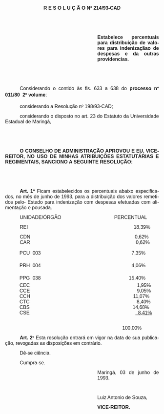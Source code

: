 <body lang=PT-BR style='tab-interval:36.0pt'>

<div class=Section1>

<p class=MsoNormal align=center style='text-align:center'><b style='mso-bidi-font-weight:
normal'><span style='font-size:12.0pt;font-family:Arial'>R E S O L U Ç Ã O Nº
214/93-CAD<o:p></o:p></span></b></p>

<p class=MsoNormal style='text-align:justify'><span style='font-size:12.0pt;
font-family:Arial'><o:p>&nbsp;</o:p></span></p>

<p class=MsoNormal><span style='font-size:12.0pt;font-family:Arial'><o:p>&nbsp;</o:p></span></p>

<p class=MsoNormal style='margin-left:8.0cm;text-align:justify'><b
style='mso-bidi-font-weight:normal'><span style='font-size:12.0pt;font-family:
Arial'>Estabelece percentuais para distribuição de valores para indenizaçãao de
despesas e da outras providencias. <o:p></o:p></span></b></p>

<p class=MsoNormal style='margin-left:8.0cm;text-align:justify'><b
style='mso-bidi-font-weight:normal'><span style='font-size:12.0pt;font-family:
Arial'><o:p>&nbsp;</o:p></span></b></p>

<p class=MsoNormal style='margin-left:8.0cm;text-align:justify'><b
style='mso-bidi-font-weight:normal'><span style='font-size:12.0pt;font-family:
Arial'><o:p>&nbsp;</o:p></span></b></p>

<p class=MsoNormal style='text-align:justify;text-indent:36.0pt'><span
style='font-size:12.0pt;font-family:Arial'>Considerando o contido às fls. <st1:metricconverter
ProductID="633 a" w:st="on">633 a</st1:metricconverter> 638 do<b
style='mso-bidi-font-weight:normal'> processo nº 011/80  2º volume</b>; <o:p></o:p></span></p>

<p class=MsoNormal style='text-align:justify;text-indent:36.0pt'><span
style='font-size:12.0pt;font-family:Arial'>considerando a Resolução nº 198/93-CAD;<o:p></o:p></span></p>

<p class=MsoNormal style='text-align:justify;text-indent:36.0pt'><span
style='font-size:12.0pt;font-family:Arial'>considerando o disposto no art. 23
do Estatuto da Universidade Estadual de Maringá,<o:p></o:p></span></p>

<p class=MsoNormal><span style='font-size:12.0pt;font-family:Arial'><o:p>&nbsp;</o:p></span></p>

<p class=MsoNormal style='text-align:justify'><span style='font-size:12.0pt;
font-family:Arial'><o:p>&nbsp;</o:p></span></p>

<p class=MsoNormal style='text-align:justify;text-indent:36.0pt'><b
style='mso-bidi-font-weight:normal'><span style='font-size:12.0pt;font-family:
Arial'>O CONSELHO DE ADMINISTRAÇÃO APROVOU E EU, VICE-REITOR, NO USO DE MINHAS
ATRIBUIÇÕES ESTATUTÁRIAS E REGIMENTAIS, SANCIONO A SEGUINTE RESOLUÇÃO:<o:p></o:p></span></b></p>

<p class=MsoNormal><span style='font-size:12.0pt;font-family:Arial'><o:p>&nbsp;</o:p></span></p>

<p class=MsoNormal><span style='font-size:12.0pt;font-family:Arial'><o:p>&nbsp;</o:p></span></p>

<p class=MsoNormal style='text-align:justify;text-indent:36.0pt'><b
style='mso-bidi-font-weight:normal'><span style='font-size:12.0pt;font-family:
Arial'>Art. 1º</span></b><span style='font-size:12.0pt;font-family:Arial'>
Ficam estabelecidos os percentuais abaixo especificados, no mês de junho de
1993, para a distribuição dos valores remetidos pelo- Estado para indenização
com despesas efetuadas com alimentação e pousada. <o:p></o:p></span></p>

<p class=MsoNormal style='text-indent:36.0pt'><span style='font-size:12.0pt;
font-family:Arial'>UNIDADE/ÓRGÃO<span style='mso-tab-count:4'>                                       </span>PERCENTUAL<o:p></o:p></span></p>

<p class=MsoNormal style='text-indent:36.0pt'><span style='font-size:12.0pt;
font-family:Arial'>REI <span style='mso-tab-count:7'>                                                                             </span>18,39%<o:p></o:p></span></p>

<p class=MsoNormal style='margin-left:36.0pt'><span style='font-size:12.0pt;
font-family:Arial'>CDN<span style='mso-tab-count:7'>                                                                           </span><span
style='mso-spacerun:yes'>  </span>0,62%<br>
CAR<span style='mso-tab-count:7'>                                                                            </span><span
style='mso-spacerun:yes'>  </span>0,62%<o:p></o:p></span></p>

<p class=MsoNormal style='margin-left:35.45pt'><span style='font-size:12.0pt;
font-family:Arial'>PCU  003<span style='mso-tab-count:6'>                                                                 </span><span
style='mso-spacerun:yes'>  </span>7,35%<o:p></o:p></span></p>

<p class=MsoNormal style='margin-left:35.45pt'><span style='font-size:12.0pt;
font-family:Arial'>PRH  004<span style='mso-tab-count:6'>                                                                 </span><span
style='mso-spacerun:yes'>  </span>4,06%<o:p></o:p></span></p>

<p class=MsoNormal style='margin-left:35.45pt'><span lang=EN-US
style='font-size:12.0pt;font-family:Arial;mso-ansi-language:EN-US'>PPG  038<span
style='mso-tab-count:6'>                                                                 </span>15,40%<br>
CEC<span style='mso-tab-count:7'>                                                                            </span><span
style='mso-spacerun:yes'>   </span>1,95%<br>
CCE<span style='mso-tab-count:7'>                                                                            </span><span
style='mso-spacerun:yes'>   </span>9,05%<br>
CCH<span style='mso-tab-count:7'>                                                                            </span>
11,07%<br>
CTC<span style='mso-tab-count:7'>                                                                            </span><span
style='mso-spacerun:yes'>   </span>8,40%<br>
CBS<span style='mso-tab-count:7'>                                                                            </span>
14,68%<br>
CSE<span style='mso-tab-count:7'>                                                                            </span><span
style='mso-spacerun:yes'>  </span><u><span
style='mso-spacerun:yes'>  </span>8,41%</u> <span style='mso-tab-count:1'>        </span><o:p></o:p></span></p>

<p class=MsoNormal style='margin-left:287.45pt;text-indent:.55pt'><span
lang=EN-US style='font-size:12.0pt;font-family:Arial;mso-ansi-language:EN-US'>100,00%<o:p></o:p></span></p>

<p class=MsoNormal style='text-align:justify;text-indent:36.0pt'><b
style='mso-bidi-font-weight:normal'><span style='font-size:12.0pt;font-family:
Arial'>Art. 2º</span></b><span style='font-size:12.0pt;font-family:Arial'> Esta
resolução entrará em vigor na data de sua publicação, revogadas as disposições
em contrário.<o:p></o:p></span></p>

<p class=MsoNormal style='text-align:justify;text-indent:36.0pt'><span
style='font-size:12.0pt;font-family:Arial'>Dê-se ciência.<o:p></o:p></span></p>

<p class=MsoNormal style='text-align:justify;text-indent:36.0pt'><span
style='font-size:12.0pt;font-family:Arial'>Cumpra-se.<o:p></o:p></span></p>

<p class=MsoNormal style='margin-left:8.0cm;text-align:justify'><span
style='font-size:12.0pt;font-family:Arial'>Maringá, 03 de junho de 1993.<o:p></o:p></span></p>

<p class=MsoNormal style='margin-left:8.0cm;text-align:justify'><span
style='font-size:12.0pt;font-family:Arial'><o:p>&nbsp;</o:p></span></p>

<p class=MsoNormal style='margin-left:8.0cm;text-align:justify'><span
style='font-size:12.0pt;font-family:Arial'>Luiz Antonio de Souza,<o:p></o:p></span></p>

<p class=MsoNormal style='margin-left:8.0cm;text-align:justify'><b
style='mso-bidi-font-weight:normal'><span style='font-size:12.0pt;font-family:
Arial'>VICE-REITOR.<o:p></o:p></span></b></p>

<p class=MsoNormal><span style='font-size:12.0pt;font-family:Arial'><o:p>&nbsp;</o:p></span></p>

<p class=MsoNormal><span style='font-size:12.0pt;font-family:Arial'><o:p>&nbsp;</o:p></span></p>

<p class=MsoNormal><span style='font-size:12.0pt;font-family:Arial'><o:p>&nbsp;</o:p></span></p>

</div>

</body>
